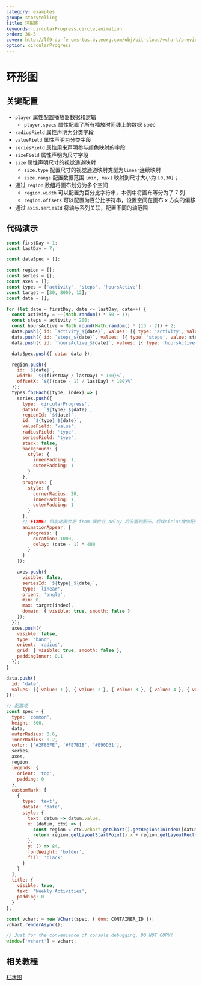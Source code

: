 ```yaml
---
category: examples
group: storytelling
title: 环形图
keywords: circularProgress,circle,animation
order: 36-5
cover: http://lf9-dp-fe-cms-tos.byteorg.com/obj/bit-cloud/vchart/preview/storytelling/weekly-activity.gif
option: circularProgress
---
```


# 环形图

## 关键配置

- `player` 属性配置播放器数据和逻辑
  - `player.specs` 属性配置了所有播放时间线上的数据 spec
- `radiusField` 属性声明为分类字段
- `valueField` 属性声明为分类字段
- `seriesField` 属性用来声明参与颜色映射的字段
- `sizeField` 属性声明为尺寸字段
- `size` 属性声明尺寸的视觉通道映射
  - `size.type` 配置尺寸的视觉通道映射类型为`linear`连续映射
  - `size.range` 配置数据范围 `[min, max]` 映射到尺寸大小为 `[0,30]`；
- 通过 `region` 数组将画布划分为多个空间
  - `region.width` 可以配置为百分比字符串，本例中将画布等分为了 7 列
  - `region.offsetX` 可以配置为百分比字符串，设置空间在画布 x 方向的偏移
- 通过 `axis.seriesId` 将轴与系列关联，配置不同的轴范围

## 代码演示

```javascript livedemo
const firstDay = 1;
const lastDay = 7;

const dataSpec = [];

const region = [];
const series = [];
const axes = [];
const types = ['activity', 'steps', 'hoursActive'];
const target = [30, 8000, 12];
const data = [];

for (let date = firstDay; date <= lastDay; date++) {
  const activity = ~~(Math.random() * 50 + 1);
  const steps = activity * 200;
  const hoursActive = Math.round(Math.random() * (13 - 2)) + 2;
  data.push({ id: `activity_${date}`, values: [{ type: 'activity', value: activity }] });
  data.push({ id: `steps_${date}`, values: [{ type: 'steps', value: steps }] });
  data.push({ id: `hoursActive_${date}`, values: [{ type: 'hoursActive', value: hoursActive }] });

  dataSpec.push({ data: data });

  region.push({
    id: `${date}`,
    width: `${(firstDay / lastDay) * 100}%`,
    offsetX: `${((date - 1) / lastDay) * 100}%`
  });
  types.forEach((type, index) => {
    series.push({
      type: 'circularProgress',
      dataId: `${type}_${date}`,
      regionId: `${date}`,
      id: `${type}_${date}`,
      valueField: 'value',
      radiusField: 'type',
      seriesField: 'type',
      stack: false,
      background: {
        style: {
          innerPadding: 1,
          outerPadding: 1
        }
      },
      progress: {
        style: {
          cornerRadius: 20,
          innerPadding: 1,
          outerPadding: 1
        }
      },
      // FIXME: 目前动画会把 from 属性在 delay 后设置到图元，后续sirius增加配置后效果会正常
      animationAppear: {
        progress: {
          duration: 1000,
          delay: (date - 1) * 400
        }
      }
    });

    axes.push({
      visible: false,
      seriesId: `${type}_${date}`,
      type: 'linear',
      orient: 'angle',
      min: 0,
      max: target[index],
      domain: { visible: true, smooth: false }
    });
  });
  axes.push({
    visible: false,
    type: 'band',
    orient: 'radius',
    grid: { visible: true, smooth: false },
    paddingInner: 0.1
  });
}

data.push({
  id: 'date',
  values: [{ value: 1 }, { value: 2 }, { value: 3 }, { value: 4 }, { value: 5 }, { value: 6 }, { value: 7 }]
});

// 配置项
const spec = {
  type: 'common',
  height: 300,
  data,
  outerRadius: 0.6,
  innerRadius: 0.2,
  color: ['#2F86FE', '#FE7B1B', '#E90D31'],
  series,
  axes,
  region,
  legends: {
    orient: 'top',
    padding: 0
  },
  customMark: [
    {
      type: 'text',
      dataId: 'date',
      style: {
        text: datum => datum.value,
        x: (datum, ctx) => {
          const region = ctx.vchart.getChart().getRegionsInIndex([datum.value - 1])[0];
          return region.getLayoutStartPoint().x + region.getLayoutRect().width / 2;
        },
        y: () => 84,
        fontWeight: 'bolder',
        fill: 'black'
      }
    }
  ],
  title: {
    visible: true,
    text: 'Weekly Activities',
    padding: 0
  }
};

const vchart = new VChart(spec, { dom: CONTAINER_ID });
vchart.renderAsync();

// Just for the convenience of console debugging, DO NOT COPY!
window['vchart'] = vchart;
```

## 相关教程

[柱状图](link)
